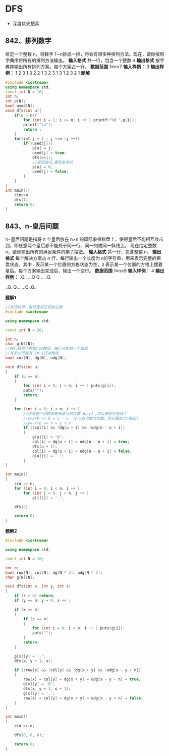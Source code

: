# DFS
- 深度优先搜索

## 842、排列数字
给定一个整数 n，将数字 1∼n排成一排，将会有很多种排列方法。现在，请你按照字典序将所有的排列方法输出。
**输入格式**
共一行，包含一个整数 n
**输出格式**
按字典序输出所有排列方案，每个方案占一行。
**数据范围**
1≤n≤7
**输入样例：**
3
**输出样例：**
1 2 3
1 3 2
2 1 3
2 3 1
3 1 2
3 2 1
**题解**
```c++
#include <iostream>
using namespace std;
const int N = 10;
int n;
int p[N];
bool used[N];
void dfs(int u){
    if(u > n){
        for (int i = 1; i <= n; i ++ ) printf("%d ",p[i]);
        printf("\n");
        return ;
    }
    for(int j = 1 ; j <=n ;j ++){
        if(!used[j]){
            p[u] = j;
            used[j] = true;
            dfs(u+1);
            //返回递归,要恢复原状
            p[u] = 0; 
            used[j] = false;
        }
    }
}
int main(){
    cin>>n;
    dfs(1);
    return 0;
}
```

## 843、n-皇后问题 
n−皇后问题是指将 n 个皇后放在 n×n 的国际象棋棋盘上，使得皇后不能相互攻击到，即任意两个皇后都不能处于同一行、同一列或同一斜线上。
现在给定整数 n，请你输出所有的满足条件的棋子摆法。
**输入格式**
共一行，包含整数 n。
**输出格式**
每个解决方案占 n 行，每行输出一个长度为 `n`的字符串，用来表示完整的棋盘状态。其中 . 表示某一个位置的方格状态为空，`Q` 表示某一个位置的方格上摆着皇后。每个方案输出完成后，输出一个空行。
**数据范围**
1≤n≤9
**输入样例：**
4
**输出样例：**
.Q..
...Q
Q...
..Q.

..Q.
Q...
...Q
.Q..

**题解1**
```c++
//按行枚举，每行皇后应该放在哪
#include <iostream>

using namespace std;

const int N = 20;

int n;
char g[N][N];
//按行枚举不需要row数组，每行只能放一个皇后
//有多少行就有 2n-1行对角线
bool col[N], dg[N], udg[N];

void dfs(int u)
{
    if (u == n)
    {
        for (int i = 0; i < n; i ++ ) puts(g[i]);
        puts("");
        return;
    }

    for (int i = 0; i < n; i ++ )
        //这里有个问题就是知道当前位置【u,i】,怎么映射对角线？
        //y=x+b => b = y - x （y-x有可能为负数，所以要加个n取正）
        //y=-x+b => b = y + x
        if (!col[i] && !dg[u + i] && !udg[n - u + i])
        {
            g[u][i] = 'Q';
            col[i] = dg[u + i] = udg[n - u + i] = true;
            dfs(u + 1);
            col[i] = dg[u + i] = udg[n - u + i] = false;
            g[u][i] = '.';
        }
}

int main()
{
    cin >> n;
    for (int i = 0; i < n; i ++ )
        for (int j = 0; j < n; j ++ )
            g[i][j] = '.';

    dfs(0);

    return 0;
}
```
**题解2**
```c++
#include <iostream>

using namespace std;

const int N = 10;

int n;
bool row[N], col[N], dg[N * 2], udg[N * 2];
char g[N][N];

void dfs(int x, int y, int s)
{
    if (s > n) return;
    if (y == n) y = 0, x ++ ;

    if (x == n)
    {
        if (s == n)
        {
            for (int i = 0; i < n; i ++ ) puts(g[i]);
            puts("");
        }
        return;
    }

    g[x][y] = '.';
    dfs(x, y + 1, s);

    if (!row[x] && !col[y] && !dg[x + y] && !udg[x - y + n])
    {
        row[x] = col[y] = dg[x + y] = udg[x - y + n] = true;
        g[x][y] = 'Q';
        dfs(x, y + 1, s + 1);
        g[x][y] = '.';
        row[x] = col[y] = dg[x + y] = udg[x - y + n] = false;
    }
}

int main()
{
    cin >> n;

    dfs(0, 0, 0);

    return 0;
}
```
